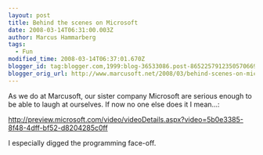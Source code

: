 ```yaml
---
layout: post
title: Behind the scenes on Microsoft
date: 2008-03-14T06:31:00.003Z
author: Marcus Hammarberg
tags:
  - Fun
modified_time: 2008-03-14T06:37:01.670Z
blogger_id: tag:blogger.com,1999:blog-36533086.post-8652257912350570669
blogger_orig_url: http://www.marcusoft.net/2008/03/behind-scenes-on-microsoft.html
---
```


As
we do at Marcusoft, our sister company Microsoft are serious enough to
be able to laugh at ourselves. If now no one else does it I mean...:

<http://preview.microsoft.com/video/videoDetails.aspx?video=5b0e3385-8f48-4dff-bf52-d8204285c0ff>

I especially digged the programming face-off.
